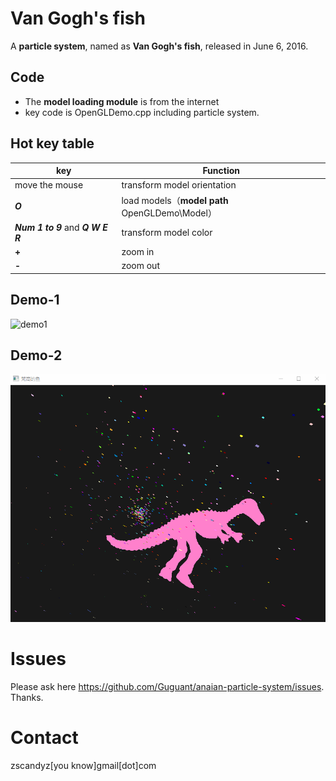 # Van Gogh's fish
A **particle system**, named as **Van Gogh's fish**, released in June 6, 2016.

## Code

* The **model loading module** is from the internet
* key code is OpenGLDemo.cpp including particle system.

## Hot key table
| key                                | Function                                       |
| ---------------------------------- | ---------------------------------------------- |
| move the mouse                     | transform model orientation                    |
| ***O***                            | load models（**model path** OpenGLDemo\Model） |
| ***Num 1 to 9*** and ***Q W E R*** | transform model color                          |
| **+**                              | zoom in                                        |
| **-**                              | zoom out                                       |

## Demo-1
![demo1](demo/demo1.gif)

## Demo-2
![demo2](demo/demo2.gif)

# Issues
Please ask here https://github.com/Guguant/anaian-particle-system/issues. Thanks.

# Contact
zscandyz[you know]gmail[dot]com